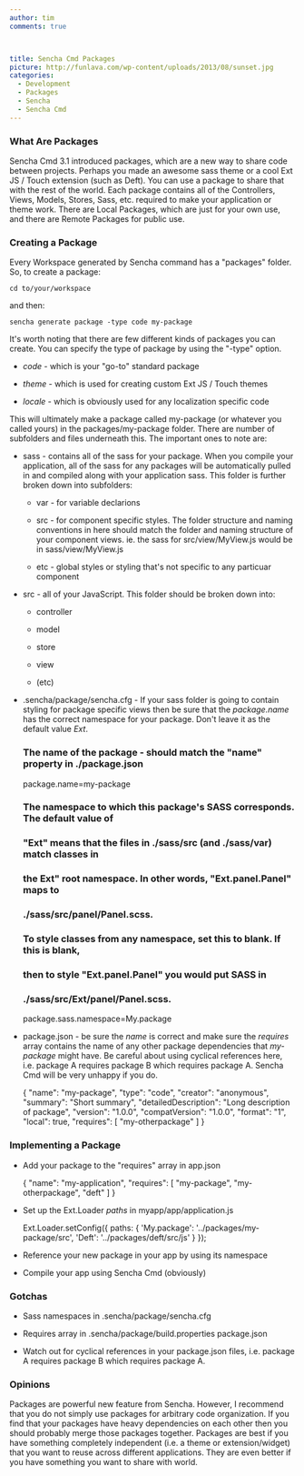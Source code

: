 ```yaml
---
author: tim
comments: true



title: Sencha Cmd Packages
picture: http://funlava.com/wp-content/uploads/2013/08/sunset.jpg
categories:
  - Development
  - Packages
  - Sencha
  - Sencha Cmd
---
```


### What Are Packages





Sencha Cmd 3.1 introduced packages, which are a new way to share code between projects. Perhaps you made an awesome sass theme or a cool Ext JS / Touch extension (such as Deft). You can use a package to share that with the rest of the world. Each package contains all of the Controllers, Views, Models, Stores, Sass, etc. required to make your application or theme work. There are Local Packages, which are just for your own use, and there are Remote Packages for public use.





### Creating a Package





Every Workspace generated by Sencha command has a "packages" folder. So, to create a package:




    
    cd to/your/workspace





and then:




    
    sencha generate package -type code my-package





It's worth noting that there are few different kinds of packages you can create. You can specify the type of package by using the "-type" option.







  * _code_ - which is your "go-to" standard package 


  * _theme_ - which is used for creating custom Ext JS / Touch themes 


  * _locale_ - which is obviously used for any localization specific code





This will ultimately make a package called my-package (or whatever you called yours) in the packages/my-package folder. There are number of subfolders and files underneath this. The important ones to note are:







  * sass - contains all of the sass for your package. When you compile your application, all of the sass for any packages will be automatically pulled in and compiled along with your application sass. This folder is further broken down into subfolders: 



    * var - for variable declarions


    * src - for component specific styles. The folder structure and naming conventions in here should match the folder and naming structure of your component views. ie. the sass for src/view/MyView.js would be in sass/view/MyView.js


    * etc - global styles or styling that's not specific to any particuar component




  * src - all of your JavaScript. This folder should be broken down into: 



    * controller


    * model 


    * store


    * view


    * (etc)




  * .sencha/package/sencha.cfg - If your sass folder is going to contain styling for package specific views then be sure that the _package.name_ has the correct namespace for your package. Don't leave it as the default value _Ext_. 




    
    ### The name of the package - should match the "name" property in ./package.json
    package.name=my-package
    
    ### The namespace to which this package's SASS corresponds. The default value of
    ### "Ext" means that the files in ./sass/src (and ./sass/var) match classes in
    ### the Ext" root namespace. In other words, "Ext.panel.Panel" maps to
    ### ./sass/src/panel/Panel.scss.
    ### 
    ### To style classes from any namespace, set this to blank. If this is blank,
    ### then to style "Ext.panel.Panel" you would put SASS in
    ### ./sass/src/Ext/panel/Panel.scss.
    package.sass.namespace=My.package
    







  * package.json - be sure the _name_ is correct and make sure the _requires_ array contains the name of any other package dependencies that _my-package_ might have. Be careful about using cyclical references here, i.e. package A requires package B which requires package A. Sencha Cmd will be very unhappy if you do.




    
    {
        "name": "my-package",
        "type": "code",
        "creator": "anonymous",
        "summary": "Short summary",
        "detailedDescription": "Long description of package",
        "version": "1.0.0",
        "compatVersion": "1.0.0",
        "format": "1",
        "local": true,
        "requires": [
            "my-otherpackage"
        ]
    }





### Implementing a Package







  * Add your package to the "requires" array in app.json




    
    {
        "name": "my-application",
        "requires": [
            "my-package",
            "my-otherpackage",
            "deft"
        ]
    }







  * Set up the Ext.Loader _paths_ in myapp/app/application.js 




    
    Ext.Loader.setConfig({
        paths: {
            'My.package': '../packages/my-package/src',
            'Deft': '../packages/deft/src/js'
        }
    });







  * Reference your new package in your app by using its namespace


  * Compile your app using Sencha Cmd (obviously) 





### Gotchas







  * Sass namespaces in .sencha/package/sencha.cfg


  * Requires array in .sencha/package/build.properties package.json


  * Watch out for cyclical references in your package.json files, i.e. package A requires package B which requires package A.





### Opinions





Packages are powerful new feature from Sencha. However, I recommend that you do not simply use packages for arbitrary code organization. If you find that your packages have heavy dependencies on each other then you should probably merge those packages together. Packages are best if you have something completely independent (i.e. a theme or extension/widget) that you want to reuse across different applications. They are even better if you have something you want to share with world.



